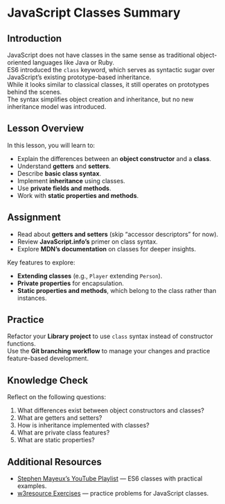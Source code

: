 # JavaScript Classes Summary

## Introduction
JavaScript does not have classes in the same sense as traditional object-oriented languages like Java or Ruby.  
ES6 introduced the `class` keyword, which serves as syntactic sugar over JavaScript’s existing prototype-based inheritance.  
While it looks similar to classical classes, it still operates on prototypes behind the scenes.  
The syntax simplifies object creation and inheritance, but no new inheritance model was introduced.

## Lesson Overview
In this lesson, you will learn to:

- Explain the differences between an **object constructor** and a **class**.  
- Understand **getters** and **setters**.  
- Describe **basic class syntax**.  
- Implement **inheritance** using classes.  
- Use **private fields and methods**.  
- Work with **static properties and methods**.

## Assignment
- Read about **getters and setters** (skip “accessor descriptors” for now).  
- Review **JavaScript.info’s** primer on class syntax.  
- Explore **MDN’s documentation** on classes for deeper insights.  

Key features to explore:
- **Extending classes** (e.g., `Player` extending `Person`).  
- **Private properties** for encapsulation.  
- **Static properties and methods**, which belong to the class rather than instances.

## Practice
Refactor your **Library project** to use `class` syntax instead of constructor functions.  
Use the **Git branching workflow** to manage your changes and practice feature-based development.

## Knowledge Check
Reflect on the following questions:
1. What differences exist between object constructors and classes?  
2. What are getters and setters?  
3. How is inheritance implemented with classes?  
4. What are private class features?  
5. What are static properties?  

## Additional Resources
- [Stephen Mayeux’s YouTube Playlist](https://www.youtube.com) — ES6 classes with practical examples.  
- [w3resource Exercises](https://www.w3resource.com/javascript-exercises/class/index.php) — practice problems for JavaScript classes.
